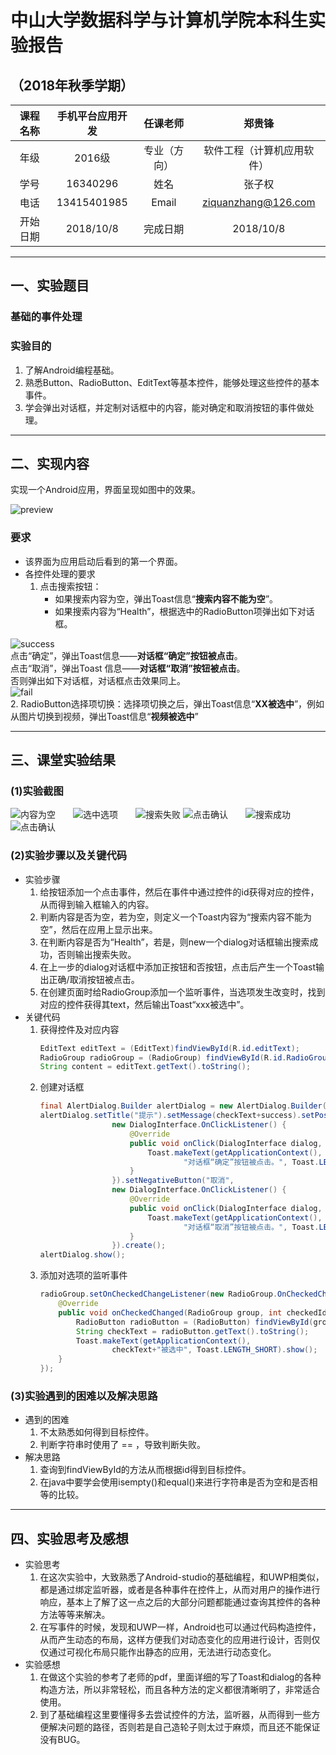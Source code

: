 # 中山大学数据科学与计算机学院本科生实验报告

## （2018年秋季学期）

| 课程名称 | 手机平台应用开发 | 任课老师 | 郑贵锋 |
| :------------: | :-------------: | :------------: | :-------------: |
| 年级 | 2016级 | 专业（方向） | 软件工程（计算机应用软件） |
| 学号 | 16340296 | 姓名 | 张子权 |
| 电话 | 13415401985 | Email | ziquanzhang@126.com |
| 开始日期 | 2018/10/8 | 完成日期 | 2018/10/8 |

---

## 一、实验题目

### 基础的事件处理

### 实验目的

   1. 了解Android编程基础。  
   2. 熟悉Button、RadioButton、EditText等基本控件，能够处理这些控件的基本事件。
   3. 学会弹出对话框，并定制对话框中的内容，能对确定和取消按钮的事件做处理。

---

## 二、实现内容

实现一个Android应用，界面呈现如图中的效果。  

![preview](manual/images/preview.jpg)

### 要求  

* 该界面为应用启动后看到的第一个界面。  
* 各控件处理的要求
   1. 点击搜索按钮：
      * 如果搜索内容为空，弹出Toast信息“**搜索内容不能为空**”。
      * 如果搜索内容为“Health”，根据选中的RadioButton项弹出如下对话框。  

![success](manual/images/success.jpg)  
点击“确定”，弹出Toast信息——**对话框“确定”按钮被点击**。  
点击“取消”，弹出Toast 信息——**对话框“取消”按钮被点击**。  
否则弹出如下对话框，对话框点击效果同上。  
![fail](manual/images/fail.jpg)  
   2. RadioButton选择项切换：选择项切换之后，弹出Toast信息“**XX被选中**”，例如从图片切换到视频，弹出Toast信息“**视频被选中**”

---

## 三、课堂实验结果

### (1)实验截图

![内容为空](http://ziquanzhang-image.oss-cn-shenzhen.aliyuncs.com/Android%20Project/Project1/Screenshot_1539833211.png?x-oss-process=style/Android)&emsp;&emsp;![选中选项](http://ziquanzhang-image.oss-cn-shenzhen.aliyuncs.com/Android%20Project/Project1/Screenshot_1539833226.png?x-oss-process=style/Android)&emsp;&emsp;![搜索失败](http://ziquanzhang-image.oss-cn-shenzhen.aliyuncs.com/Android%20Project/Project1/Screenshot_1539833232.png?x-oss-process=style/Android)
![点击确认](http://ziquanzhang-image.oss-cn-shenzhen.aliyuncs.com/Android%20Project/Project1/Screenshot_1539833240.png?x-oss-process=style/Android)&emsp;&emsp;![搜索成功](http://ziquanzhang-image.oss-cn-shenzhen.aliyuncs.com/Android%20Project/Project1/Screenshot_1539833260.png?x-oss-process=style/Android)&emsp;&emsp;![点击确认](http://ziquanzhang-image.oss-cn-shenzhen.aliyuncs.com/Android%20Project/Project1/Screenshot_1539833266.png?x-oss-process=style/Android)

### (2)实验步骤以及关键代码

* 实验步骤
    1. 给按钮添加一个点击事件，然后在事件中通过控件的id获得对应的控件，从而得到输入框输入的内容。
    2. 判断内容是否为空，若为空，则定义一个Toast内容为“搜索内容不能为空”，然后在应用上显示出来。
    3. 在判断内容是否为“Health”，若是，则new一个dialog对话框输出搜索成功，否则输出搜索失败。
    4. 在上一步的dialog对话框中添加正按钮和否按钮，点击后产生一个Toast输出正确/取消按钮被点击。
    5. 在创建页面时给RadioGroup添加一个监听事件，当选项发生改变时，找到对应的控件获得其text，然后输出Toast“xxx被选中”。
* 关键代码
    1. 获得控件及对应内容
        ```java
        EditText editText = (EditText)findViewById(R.id.editText);
        RadioGroup radioGroup = (RadioGroup) findViewById(R.id.RadioGroup);
        String content = editText.getText().toString();
        ```
    2. 创建对话框
        ```java
        final AlertDialog.Builder alertDialog = new AlertDialog.Builder(this);
        alertDialog.setTitle("提示").setMessage(checkText+success).setPositiveButton("确认",
                        new DialogInterface.OnClickListener() {
                            @Override
                            public void onClick(DialogInterface dialog, int which) {
                                Toast.makeText(getApplicationContext(),
                                        "对话框“确定”按钮被点击。", Toast.LENGTH_SHORT).show();
                            }
                        }).setNegativeButton("取消",
                        new DialogInterface.OnClickListener() {
                            @Override
                            public void onClick(DialogInterface dialog, int which) {
                                Toast.makeText(getApplicationContext(),
                                        "对话框“取消”按钮被点击。", Toast.LENGTH_SHORT).show();
                            }
                        }).create();
        alertDialog.show();
        ```
    3. 添加对选项的监听事件
        ```java
        radioGroup.setOnCheckedChangeListener(new RadioGroup.OnCheckedChangeListener() {
            @Override
            public void onCheckedChanged(RadioGroup group, int checkedId) {
                RadioButton radioButton = (RadioButton) findViewById(group.getCheckedRadioButtonId());
                String checkText = radioButton.getText().toString();
                Toast.makeText(getApplicationContext(),
                        checkText+"被选中", Toast.LENGTH_SHORT).show();
            }
        });
        ```

### (3)实验遇到的困难以及解决思路

* 遇到的困难
    1. 不太熟悉如何得到目标控件。
    2. 判断字符串时使用了 == ，导致判断失败。
* 解决思路
    1. 查询到findViewById的方法从而根据id得到目标控件。
    2. 在java中要学会使用isempty()和equal()来进行字符串是否为空和是否相等的比较。

---

## 四、实验思考及感想

* 实验思考
    1. 在这次实验中，大致熟悉了Android-studio的基础编程，和UWP相类似，都是通过绑定监听器，或者是各种事件在控件上，从而对用户的操作进行响应，基本上了解了这一点之后的大部分问题都能通过查询其控件的各种方法等等来解决。
    2. 在写事件的时候，发现和UWP一样，Android也可以通过代码构造控件，从而产生动态的布局，这样方便我们对动态变化的应用进行设计，否则仅仅通过可视化布局只能作出静态的应用，无法进行动态变化。
* 实验感想
    1. 在做这个实验的参考了老师的pdf，里面详细的写了Toast和dialog的各种构造方法，所以非常轻松，而且各种方法的定义都很清晰明了，非常适合使用。
    2. 到了基础编程这里要懂得多去尝试控件的方法，监听器，从而得到一些方便解决问题的路径，否则若是自己造轮子则太过于麻烦，而且还不能保证没有BUG。